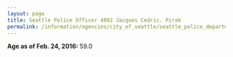 ```yaml
---
layout: page
title: Seattle Police Officer 4892 Jacques Cedric. Pirak
permalink: /information/agencies/city_of_seattle/seattle_police_department/copbook/4892/
---
```


**Age as of Feb. 24, 2016:** 59.0
